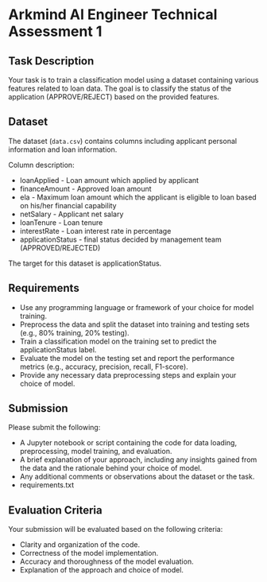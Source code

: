 # Arkmind AI Engineer Technical Assessment 1
## Task Description
Your task is to train a classification model using a dataset containing various features related to loan data. The goal is to classify the status of the application (APPROVE/REJECT) based on the provided features.

## Dataset
The dataset (`data.csv`) contains columns including applicant personal information and loan information.

Column description:
- loanApplied - Loan amount which applied by applicant
- financeAmount - Approved loan amount
- ela - Maximum loan amount which the applicant is eligible to loan based on his/her financial capability
- netSalary - Applicant net salary
- loanTenure - Loan tenure
- interestRate - Loan interest rate in percentage
- applicationStatus - final status decided by management team (APPROVED/REJECTED)

The target for this dataset is applicationStatus.

## Requirements
- Use any programming language or framework of your choice for model training.
- Preprocess the data and split the dataset into training and testing sets (e.g., 80% training, 20% testing).
- Train a classification model on the training set to predict the applicationStatus label.
- Evaluate the model on the testing set and report the performance metrics (e.g., accuracy, precision, recall, F1-score).
- Provide any necessary data preprocessing steps and explain your choice of model.

## Submission
Please submit the following:
- A Jupyter notebook or script containing the code for data loading, preprocessing, model training, and evaluation.
- A brief explanation of your approach, including any insights gained from the data and the rationale behind your choice of model.
- Any additional comments or observations about the dataset or the task.
- requirements.txt

## Evaluation Criteria
Your submission will be evaluated based on the following criteria:
- Clarity and organization of the code.
- Correctness of the model implementation.
- Accuracy and thoroughness of the model evaluation.
- Explanation of the approach and choice of model.

